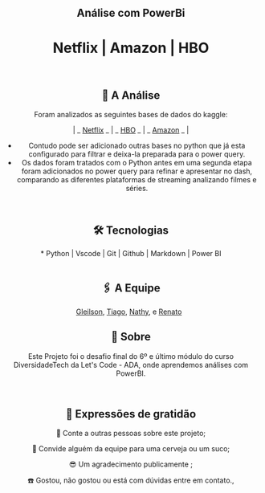 <div align="center">
<h2>Análise com PowerBi</h2>
<h1> Netflix | Amazon | HBO
   
</h1>
</div> 
&nbsp;

<div align="center">
<h2>🚀 A Análise</h2>


Foram analizados as seguintes bases de dados do kaggle:
 
 | _ [Netflix](https://www.kaggle.com/datasets/victorsoeiro/netflix-tv-shows-and-movies?select=titles.csv)
  _ | _ [HBO](https://www.kaggle.com/datasets/victorsoeiro/hbo-max-tv-shows-and-movies?select=titles.csv)
  _ | _ [Amazon](https://www.kaggle.com/datasets/victorsoeiro/amazon-prime-tv-shows-and-movies?select=titles.csv) _ |
- Contudo pode ser adicionado outras bases no python que já esta configurado para filtrar e deixa-la preparada para o power query.
- Os dados foram tratados com o Python antes em uma segunda etapa foram adicionados no power query para refinar e apresentar no dash, comparando as diferentes plataformas de streaming analizando filmes e séries.
</div> 
&nbsp;
<div align="center">
<h2> 🛠️ Tecnologias </h2>
* Python | Vscode | Git | Github | Markdown | Power BI
</div>
&nbsp;
<div align="center">
<h2> 🖇️ A Equipe </h2>

[Gleilson](https://www.linkedin.com/in/gleilsonpedro/),
[Tiago](https://www.linkedin.ctiago-lima-917b70bb/),
[Nathy](https://www.linkedin.com/in/nathalya-lucena-466773244/
),
e [Renato](https://www.linkedin.cavlisotan/)
&nbsp;


## 📌 Sobre

Este Projeto foi o desafio final do 6º e último módulo do curso DiversidadeTech da Let's Code - ADA, onde aprendemos análises com PowerBI.

&nbsp;
## 🎁 Expressões de gratidão

 📢 Conte a outras pessoas sobre este projeto;

🍺 Convide alguém da equipe para uma cerveja ou um suco;

😎 Um agradecimento publicamente ;

☎️ Gostou, não gostou ou está com dúvidas entre em contato.,



</div>
